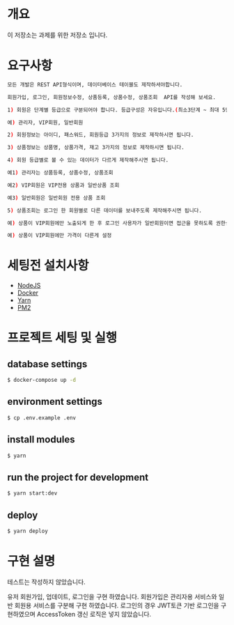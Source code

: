 # 개요

이 저장소는 과제를 위한 저장소 입니다.

# 요구사항

```bash
모든 개발은 REST API형식이며, 데이터베이스 테이블도 제작하셔야합니다.

회원가입, 로그인, 회원정보수정, 상품등록, 상품수정, 상품조회  API를 작성해 보세요.

1) 회원은 단계별 등급으로 구분되어야 합니다. 등급구성은 자유입니다.(최소3단계 ~ 최대 5단계)

예) 관리자, VIP회원, 일반회원

2) 회원정보는 아이디, 패스워드, 회원등급 3가지의 정보로 제작하시면 됩니다.

3) 상품정보는 상품명, 상품가격, 재고 3가지의 정보로 제작하시면 됩니다.

4) 회원 등급별로 볼 수 있는 데이터가 다르게 제작해주시면 됩니다.

예1) 관리자는 상품등록, 상품수정, 상품조회

예2) VIP회원은 VIP전용 상품과 일반상품 조회

예3) 일반회원은 일반회원 전용 상품 조회

5) 상품조회는 로그인 한 회원별로 다른 데이터를 보내주도록 제작해주시면 됩니다.

예) 상품이 VIP회원에만 노출되게 한 후 로그인 사용자가 일반회원이면 접근을 못하도록 권한설정

예) 상품이 VIP회원에만 가격이 다른게 설정
```

# 세팅전 설치사항

- [NodeJS](https://nodejs.org/ko/download/)
- [Docker](https://www.docker.com/get-started)
- [Yarn](https://yarnpkg.com/getting-started)
- [PM2](https://pm2.keymetrics.io/)


# 프로젝트 세팅 및 실행

## database settings

```bash
$ docker-compose up -d
```

## environment settings

```bash
$ cp .env.example .env
```

## install modules

```bash
$ yarn
```

## run the project for development

```bash
$ yarn start:dev
```

## deploy

```bash
$ yarn deploy
```

# 구현 설명

테스트는 작성하지 않았습니다.

유저 회원가입, 업데이트, 로그인을 구현 하였습니다.
회원가입은 관리자용 서비스와 일반 회원용 서비스를 구분해 구현 하였습니다.
로그인의 경우 JWT토큰 기반 로그인을 구현하였으며 AccessToken 갱신 로직은 넣지 않았습니다.
